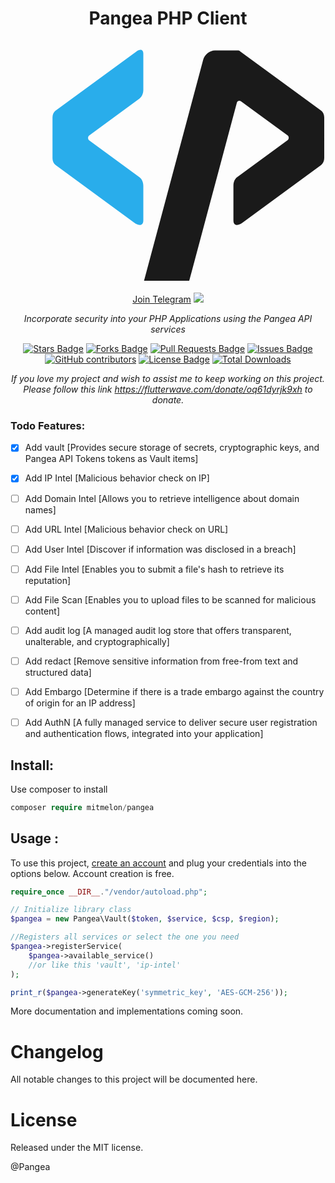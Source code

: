 <h1 align="center">Pangea PHP Client
<a href="https://pangea.cloud/docs/api" target="_blank"><svg class="MuiSvgIcon-root MuiSvgIcon-fontSizeLarge css-1hqdodo" focusable="false" aria-hidden="true" viewBox="-4 -2 30 24" fill="none" xmlns="http://www.w3.org/2000/svg"><path d="M25.6013 5.8018L17.8888 0.150718C17.796 0.0831412 17.737 0.0578003 17.6104 0.0578003H15.4671C14.9861 0.0578003 14.4883 0.446365 14.3533 0.936294L8.66594 22.1806C8.54781 22.6368 8.81783 23 9.26505 23H11.9231C12.3787 23 12.8428 22.6283 12.9694 22.1806L13.2985 20.9558L14.6908 15.7524L15.7877 11.6641L17.5598 5.02467C17.6019 4.85573 17.8045 4.78815 17.9395 4.88952L22.3779 8.14163C22.5383 8.25989 22.5383 8.49641 22.3779 8.61466L17.5851 12.1286C17.3657 12.2891 17.2307 12.5932 17.2307 12.9311V16.2424C17.2307 16.8168 17.7032 16.7407 18.0829 16.462L25.5929 10.9545C25.7701 10.8278 25.8798 10.5828 25.8798 10.3125V6.43532C25.8798 6.17347 25.7701 5.9285 25.6013 5.8018Z" fill="currentColor"></path><path d="M8.64911 0.353448V3.81674C8.64911 4.15462 8.50566 4.46716 8.28626 4.6361L3.50183 8.15008C3.34995 8.25989 3.34995 8.50485 3.50183 8.62311L8.2947 12.1371C8.51409 12.2976 8.64911 12.6101 8.64911 12.9396V16.2508C8.64911 16.8252 8.17657 16.7492 7.79685 16.4704L0.286897 10.9629C0.109696 10.8362 0 10.5913 0 10.321V6.43533C0 6.17347 0.109696 5.9285 0.278459 5.8018L7.99093 0.150718C8.28626 -0.0689054 8.64911 -0.0857989 8.64911 0.353448Z" fill="#29ADEB"></path></svg></a></h1>

<div align="center">
<a href="https://t.me/+7jfbiGKhn55iODlk">Join Telegram</a>
<a href="https://twitter.com/manomitehq" ><img src="https://img.shields.io/twitter/follow/manomitehq.svg?style=social" /> </a>
<br>

<i>Incorporate security into your PHP Applications using the Pangea API services</i>

<a href="https://github.com/mitmelon/pangea/stargazers"><img src="https://img.shields.io/github/stars/mitmelon/pangea" alt="Stars Badge"/></a>
<a href="https://github.com/mitmelon/pangea/network/members"><img src="https://img.shields.io/github/forks/mitmelon/pangea" alt="Forks Badge"/></a>
<a href="https://github.com/mitmelon/pangea/pulls"><img src="https://img.shields.io/github/issues-pr/mitmelon/pangea" alt="Pull Requests Badge"/></a>
<a href="https://github.com/mitmelon/pangea/issues"><img src="https://img.shields.io/github/issues/mitmelon/pangea" alt="Issues Badge"/></a>
<a href="https://github.com/mitmelon/pangea/graphs/contributors"><img alt="GitHub contributors" src="https://img.shields.io/github/contributors/mitmelon/pangea?color=2b9348"></a>
<a href="https://github.com/mitmelon/pangea/blob/master/LICENSE"><img src="https://img.shields.io/github/license/mitmelon/pangea?color=2b9348" alt="License Badge"/></a> [![Total Downloads](http://poser.pugx.org/mitmelon/pangea/downloads)](https://packagist.org/packages/mitmelon/pangea)

<i>If you love my project and wish to assist me to keep working on this project. Please follow this link <a href="https://flutterwave.com/donate/oq61dyrjk9xh">https://flutterwave.com/donate/oq61dyrjk9xh</a> to donate.</i>

</div>

### Todo Features:

  - [x] Add vault [Provides secure storage of secrets, cryptographic keys, and Pangea API Tokens tokens as Vault items]
  - [x] Add IP Intel [Malicious behavior check on IP]
  - [ ] Add Domain Intel [Allows you to retrieve intelligence about domain names]
  - [ ] Add URL Intel [Malicious behavior check on URL]
  - [ ] Add User Intel [Discover if information was disclosed in a breach]
  - [ ] Add File Intel [Enables you to submit a file's hash to retrieve its reputation]
  - [ ] Add File Scan [Enables you to upload files to be scanned for malicious content]
  - [ ] Add audit log [A managed audit log store that offers transparent, unalterable, and cryptographically]
  - [ ] Add redact [Remove sensitive information from free-from text and structured data]
  - [ ] Add Embargo [Determine if there is a trade embargo against the country of origin for an IP address]
  - [ ] Add AuthN [A fully managed service to deliver secure user registration and authentication flows, integrated into your application]


## Install:

Use composer to install

```php
composer require mitmelon/pangea
```

## Usage :

To use this project, [create an account](https://pangea.cloud) and plug your credentials into the options below. Account creation is free. 

```php
require_once __DIR__."/vendor/autoload.php";

// Initialize library class
$pangea = new Pangea\Vault($token, $service, $csp, $region);

//Registers all services or select the one you need
$pangea->registerService(
    $pangea->available_service()
    //or like this 'vault', 'ip-intel'
); 

print_r($pangea->generateKey('symmetric_key', 'AES-GCM-256'));

```

More documentation and implementations coming soon.

# Changelog

All notable changes to this project will be documented here.

# License

Released under the MIT license.

@Pangea
